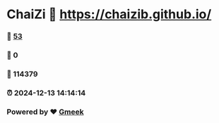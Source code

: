 # ChaiZi :link: https://chaizib.github.io/ 
### :page_facing_up: [53](https://chaizib.github.io//tag.html) 
### :speech_balloon: 0 
### :hibiscus: 114379 
### :alarm_clock: 2024-12-13 14:14:14 
### Powered by :heart: [Gmeek](https://github.com/Meekdai/Gmeek)
